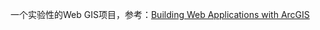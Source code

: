一个实验性的Web GIS项目，参考：[Building Web Applications with ArcGIS](https://www.amazon.com/Building-Applications-ArcGIS-Hussein-Nasser/dp/1783552956/ref=mt_paperback?_encoding=UTF8&me=)